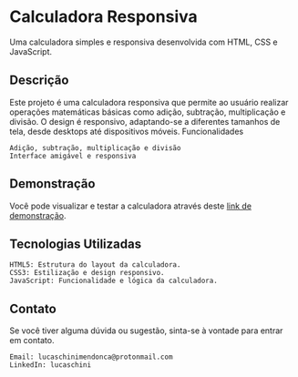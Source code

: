 # Calculadora Responsiva

Uma calculadora simples e responsiva desenvolvida com HTML, CSS e JavaScript.

## Descrição

Este projeto é uma calculadora responsiva que permite ao usuário realizar operações matemáticas básicas como adição, subtração, multiplicação e divisão. O design é responsivo, adaptando-se a diferentes tamanhos de tela, desde desktops até dispositivos móveis.
Funcionalidades

    Adição, subtração, multiplicação e divisão
    Interface amigável e responsiva

## Demonstração

Você pode visualizar e testar a calculadora através deste [link de demonstração](https://lucaschini-calculator.netlify.app/).

## Tecnologias Utilizadas

    HTML5: Estrutura do layout da calculadora.
    CSS3: Estilização e design responsivo.
    JavaScript: Funcionalidade e lógica da calculadora.

## Contato

Se você tiver alguma dúvida ou sugestão, sinta-se à vontade para entrar em contato.

    Email: lucaschinimendonca@protonmail.com
    LinkedIn: lucaschini
